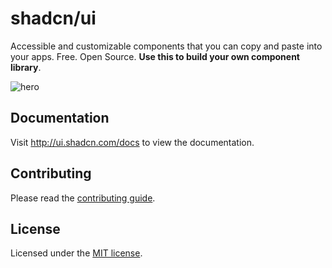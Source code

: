 # shadcn/ui

Accessible and customizable components that you can copy and paste into your apps. Free. Open Source. **Use this to build your own component library**.

<!-- PR deploy preview workflow initialized -->

![hero](apps/www/public/og.jpg)

## Documentation

Visit http://ui.shadcn.com/docs to view the documentation.

## Contributing

Please read the [contributing guide](/CONTRIBUTING.md).

## License

Licensed under the [MIT license](https://github.com/shadcn/ui/blob/main/LICENSE.md).
